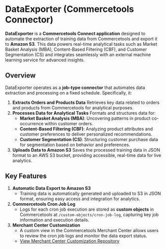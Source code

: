 # DataExporter (Commercetools Connector)

**DataExporter** is a **Commercetools Connect application** designed to automate the extraction of training data from Commercetools and export it to **Amazon S3**. This data powers real-time analytical tasks such as Market Basket Analysis (MBA), Content-Based Filtering (CBF), and Customer Segmentation (CS) and integrates seamlessly with an external machine learning service for advanced insights.

## Overview

DataExporter operates as a **job-type connector** that automates data extraction and processing on a fixed schedule. Specifically, it:

1. **Extracts Orders and Products Data**
   Retrieves key data related to orders and products from Commercetools for analytical purposes.
2. **Processes Data for Analytical Tasks**
   Formats and structures data for:
   * **Market Basket Analysis (MBA)**: Uncovering patterns in product co-occurrence within customer orders.
   * **Content-Based Filtering (CBF)**: Analyzing product attributes and customer preferences to deliver personalized recommendations.
   * **Customer Segmentation (CS)**: Structuring customer purchase data for segmentation based on behavior and preferences.
3. **Uploads Data to Amazon S3**
   Saves the processed training data in JSON format to an AWS S3 bucket, providing accessible, real-time data for live analytics.

## Key Features

1. **Automatic Data Export to Amazon S3**
   * Training data is automatically generated and uploaded to S3 in JSON format, ensuring easy access and integration for analytics.
2. **Commercetools Cron Job Log**
   * Logs for each cron job execution are stored as **custom objects** in Commercetools at `/custom-objects/cron-job-log`, capturing key job information and execution details.
3. **Merchant Center Customization**
   * A custom view in the Commercetools Merchant Center allows users to review the cron job logs and monitor the data export status.
   * [View Merchant Center Customization Repository](https://github.com/philipantony1007/poc-ct-merchant-center.git)
